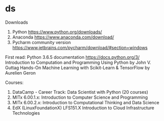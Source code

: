 # ds
Downloads
1. Python https://www.python.org/downloads/
2. Anaconda https://www.anaconda.com/download/
3. Pycharm community version https://www.jetbrains.com/pycharm/download/#section=windows

First read:
Python 3.6.5 documentation https://docs.python.org/3/
Introduction to Computation and Programming Using Python by John V. Guttag
Hands-On Machine Learning with Scikit-Learn & TensorFlow by Aurelien Geron 

Courses:
1. DataCamp - Career Track: Data Scientist with Python (20 courses)
2. MITx 6.00.1.x: Introduction to Computer Science and Programming
3. MITx 6.00.2.x: Introduction to Computational Thinking and Data Science
4. EdX (LinuxFoundationX) LFS151.X Introduction to Cloud Infrastructure Technologies
